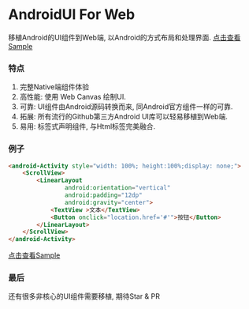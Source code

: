 # AndroidUI For Web

移植Android的UI组件到Web端, 以Android的方式布局和处理界面.
[点击查看Sample](sample/main.html)


### 特点

1. 完整Native端组件体验
2. 高性能: 使用 Web Canvas 绘制UI.
3. 可靠: UI组件由Android源码转换而来, 同Android官方组件一样的可靠.
4. 拓展: 所有流行的Github第三方Android UI库可以轻易移植到Web端.
5. 易用: 标签式声明组件, 与Html标签完美融合.



### 例子

```html
<android-Activity style="width: 100%; height:100%;display: none;">
    <ScrollView>
        <LinearLayout
                android:orientation="vertical"
                android:padding="12dp"
                android:gravity="center">
            <TextView >文本</TextView>
            <Button onclick="location.href='#'">按钮</Button>
        </LinearLayout>
    </ScrollView>
</android-Activity>
```
[点击查看Sample](sample/main.html)


### 最后

还有很多非核心的UI组件需要移植, 期待Star & PR